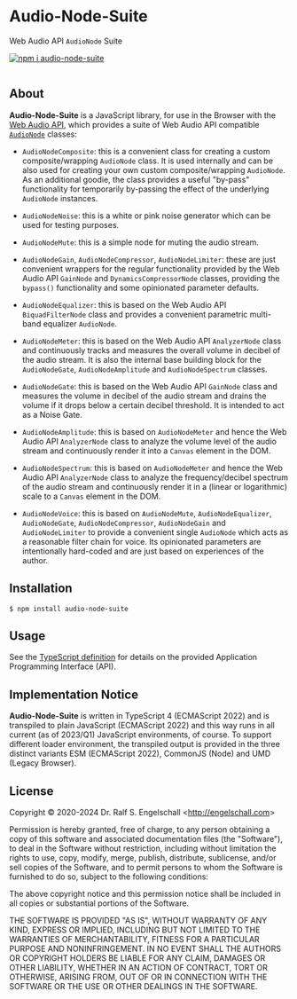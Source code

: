 
Audio-Node-Suite
================

Web Audio API `AudioNode` Suite

<p/>
<a href="https://www.npmjs.com/package/audio-node-suite"><img src="https://nodei.co/npm/audio-node-suite.png?downloads=true&stars=true" alt="npm i audio-node-suite"/></a>

<p/>
<img src="https://david-dm.org/rse/audio-node-suite.png" alt=""/>

About
-----

**Audio-Node-Suite** is a JavaScript library, for use in the Browser
with the [Web Audio API](https://www.w3.org/TR/webaudio/),
which provides a suite of Web Audio API compatible
[`AudioNode`](https://developer.mozilla.org/en-US/docs/Web/API/AudioNode)
classes:

- `AudioNodeComposite`: this is a convenient class for creating
  a custom composite/wrapping `AudioNode` class. It is used internally
  and can be also used for creating your own custom composite/wrapping
  `AudioNode`. As an additional goodie, the class provides a useful
  "by-pass" functionality for temporarily by-passing the effect of the
  underlying `AudioNode` instances.

- `AudioNodeNoise`: this is a white or pink noise generator which
  can be used for testing purposes.

- `AudioNodeMute`: this is a simple node for muting the audio stream.

- `AudioNodeGain`, `AudioNodeCompressor`, `AudioNodeLimiter`: these
  are just convenient wrappers for the regular functionality provided
  by the Web Audio API `GainNode` and `DynamicsCompressorNode` classes,
  providing the `bypass()` functionality and some opinionated parameter defaults.

- `AudioNodeEqualizer`: this is based on the Web Audio API `BiquadFilterNode`
  class and provides a convenient parametric multi-band equalizer `AudioNode`.

- `AudioNodeMeter`: this is based on the Web Audio API `AnalyzerNode`
  class and continuously tracks and measures the overall volume
  in decibel of the audio stream. It is also the internal base
  building block for the `AudioNodeGate`, `AudioNodeAmplitude` and
  `AudioNodeSpectrum` classes.

- `AudioNodeGate`: this is based on the Web Audio API `GainNode`
  class and measures the volume in decibel of the audio stream and
  drains the volume if it drops below a certain decibel threshold. It is
  intended to act as a Noise Gate.

- `AudioNodeAmplitude`: this is based on `AudioNodeMeter` and
  hence the Web Audio API `AnalyzerNode` class to analyze the
  volume level of the audio stream and continuously render
  it into a `Canvas` element in the DOM.

- `AudioNodeSpectrum`: this is based on `AudioNodeMeter` and
  hence the Web Audio API `AnalyzerNode` class to analyze the
  frequency/decibel spectrum of the audio stream and continuously render
  it in a (linear or logarithmic) scale to a `Canvas` element in the
  DOM.

- `AudioNodeVoice`: this is based on `AudioNodeMute`, `AudioNodeEqualizer`,
  `AudioNodeGate`, `AudioNodeCompressor`, `AudioNodeGain` and
  `AudioNodeLimiter` to provide a convenient single `AudioNode`
  which acts as a reasonable filter chain for voice. Its opinionated
  parameters are intentionally hard-coded and are just based on
  experiences of the author.

Installation
------------

```shell
$ npm install audio-node-suite
```

Usage
-----

See the [TypeScript definition](src/audio-node-suite.d.ts)
for details on the provided Application Programming Interface (API).

Implementation Notice
---------------------

**Audio-Node-Suite** is written in TypeScript 4 (ECMAScript 2022) and
is transpiled to plain JavaScript (ECMAScript 2022) and this way runs
in all current (as of 2023/Q1) JavaScript environments, of course. To
support different loader environment, the transpiled output is provided
in the three distinct variants ESM (ECMAScript 2022), CommonJS (Node)
and UMD (Legacy Browser).

License
-------

Copyright &copy; 2020-2024 Dr. Ralf S. Engelschall &lt;http://engelschall.com&gt;

Permission is hereby granted, free of charge, to any person obtaining
a copy of this software and associated documentation files (the
"Software"), to deal in the Software without restriction, including
without limitation the rights to use, copy, modify, merge, publish,
distribute, sublicense, and/or sell copies of the Software, and to
permit persons to whom the Software is furnished to do so, subject to
the following conditions:

The above copyright notice and this permission notice shall be included
in all copies or substantial portions of the Software.

THE SOFTWARE IS PROVIDED "AS IS", WITHOUT WARRANTY OF ANY KIND,
EXPRESS OR IMPLIED, INCLUDING BUT NOT LIMITED TO THE WARRANTIES OF
MERCHANTABILITY, FITNESS FOR A PARTICULAR PURPOSE AND NONINFRINGEMENT.
IN NO EVENT SHALL THE AUTHORS OR COPYRIGHT HOLDERS BE LIABLE FOR ANY
CLAIM, DAMAGES OR OTHER LIABILITY, WHETHER IN AN ACTION OF CONTRACT,
TORT OR OTHERWISE, ARISING FROM, OUT OF OR IN CONNECTION WITH THE
SOFTWARE OR THE USE OR OTHER DEALINGS IN THE SOFTWARE.

